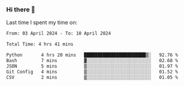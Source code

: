 ### Hi there 👋

<!--
**Grav1tum/Grav1tum** is a ✨ _special_ ✨ repository because its `README.md` (this file) appears on your GitHub profile.

Here are some ideas to get you started:

- 🔭 I’m currently working on ...
- 🌱 I’m currently learning ...
- 👯 I’m looking to collaborate on ...
- 🤔 I’m looking for help with ...
- 💬 Ask me about ...
- 📫 How to reach me: ...
- 😄 Pronouns: ...
- ⚡ Fun fact: ...
-->
Last time I spent my time on:
<!--START_SECTION:waka-->

```txt
From: 03 April 2024 - To: 10 April 2024

Total Time: 4 hrs 41 mins

Python       4 hrs 20 mins   ███████████████████████▒░   92.76 %
Bash         7 mins          ▓░░░░░░░░░░░░░░░░░░░░░░░░   02.68 %
JSON         5 mins          ▒░░░░░░░░░░░░░░░░░░░░░░░░   01.97 %
Git Config   4 mins          ▒░░░░░░░░░░░░░░░░░░░░░░░░   01.52 %
CSV          2 mins          ▒░░░░░░░░░░░░░░░░░░░░░░░░   01.05 %
```

<!--END_SECTION:waka-->
